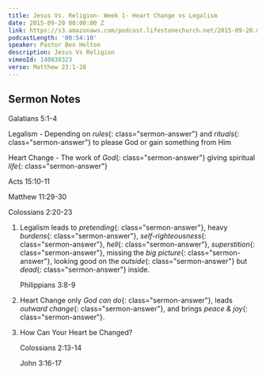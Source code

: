 ```yaml
---
title: Jesus Vs. Religion- Week 1- Heart Change vs Legalism
date: 2015-09-20 00:00:00 Z
link: https://s3.amazonaws.com/podcast.lifestonechurch.net/2015-09-20.mp3
podcastLength: '00:54:10'
speaker: Pastor Ben Helton
description: Jesus Vs Religion
vimeoId: 140030323
verse: Matthew 23:1-28
---
```


## Sermon Notes

Galatians 5:1-4

Legalism - Depending on *rules*{: class="sermon-answer"} and *rituals*{: class="sermon-answer"} to please God or gain something from Him

Heart Change - The work of *God*{: class="sermon-answer"} giving spiritual *life*{: class="sermon-answer"}

Acts 15:10-11

Matthew 11:29-30

Colossians 2:20-23

1. Legalism leads to *pretending*{: class="sermon-answer"}, heavy *burdens*{: class="sermon-answer"}, *self-righteousness*{: class="sermon-answer"}, *hell*{: class="sermon-answer"}, *superstition*{: class="sermon-answer"}, missing the *big picture*{: class="sermon-answer"}, looking good on the *outside*{: class="sermon-answer"} but *dead*{: class="sermon-answer"} inside.

   Philippians 3:8-9

1. Heart Change only *God can do*{: class="sermon-answer"}, leads *outward change*{: class="sermon-answer"}, and brings *peace & joy*{: class="sermon-answer"}.

1. How Can Your Heart be Changed?

   Colossians 2:13-14

   John 3:16-17
